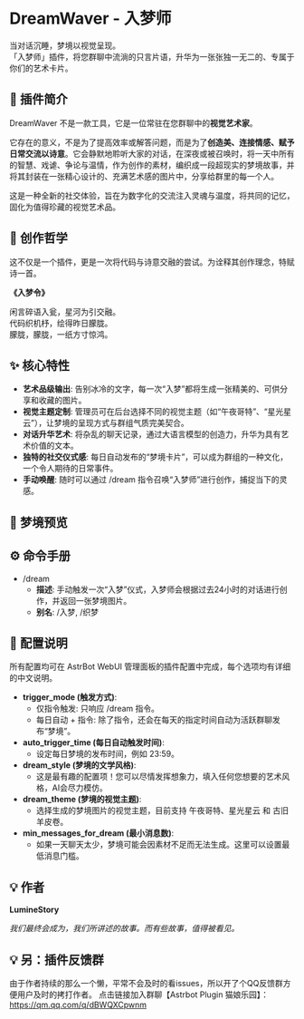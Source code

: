 # **DreamWaver \- 入梦师**

当对话沉睡，梦境以视觉呈现。  
「入梦师」插件，将您群聊中流淌的只言片语，升华为一张张独一无二的、专属于你们的艺术卡片。

## **📖 插件简介**

DreamWaver 不是一款工具，它是一位常驻在您群聊中的**视觉艺术家**。

它存在的意义，不是为了提高效率或解答问题，而是为了**创造美、连接情感、赋予日常交流以诗意**。它会静默地聆听大家的对话，在深夜或被召唤时，将一天中所有的智慧、戏谑、争论与温情，作为创作的素材，编织成一段超现实的梦境故事，并将其封装在一张精心设计的、充满艺术感的图片中，分享给群里的每一个人。

这是一种全新的社交体验，旨在为数字化的交流注入灵魂与温度，将共同的记忆，固化为值得珍藏的视觉艺术品。

## **🌌 创作哲学**

这不仅是一个插件，更是一次将代码与诗意交融的尝试。为诠释其创作理念，特赋诗一首。

**《入梦令》**

闲言碎语入瓮，星河为引交融。  
代码织机杼，绘得昨日朦胧。  
朦胧，朦胧，一纸方寸惊鸿。

## **✨ 核心特性**

* **艺术品级输出**: 告别冰冷的文字，每一次“入梦”都将生成一张精美的、可供分享和收藏的图片。  
* **视觉主题定制**: 管理员可在后台选择不同的视觉主题（如“午夜哥特”、“星光星云”），让梦境的呈现方式与群组气质完美契合。  
* **对话升华艺术**: 将杂乱的聊天记录，通过大语言模型的创造力，升华为具有艺术价值的文本。  
* **独特的社交仪式感**: 每日自动发布的“梦境卡片”，可以成为群组的一种文化，一个令人期待的日常事件。  
* **手动唤醒**: 随时可以通过 /dream 指令召唤“入梦师”进行创作，捕捉当下的灵感。

## **🎨 梦境预览**

## **⚙️ 命令手册**

* /dream  
  * **描述**: 手动触发一次“入梦”仪式，入梦师会根据过去24小时的对话进行创作，并返回一张梦境图片。  
  * **别名**: /入梦, /织梦

## **🔧 配置说明**

所有配置均可在 AstrBot WebUI 管理面板的插件配置中完成，每个选项均有详细的中文说明。

* **trigger\_mode (触发方式)**:  
  * 仅指令触发: 只响应 /dream 指令。  
  * 每日自动 \+ 指令: 除了指令，还会在每天的指定时间自动为活跃群聊发布“梦境”。  
* **auto\_trigger\_time (每日自动触发时间)**:  
  * 设定每日梦境的发布时间，例如 23:59。  
* **dream\_style (梦境的文学风格)**:  
  * 这是最有趣的配置项！您可以尽情发挥想象力，填入任何您想要的艺术风格，AI会尽力模仿。  
* **dream\_theme (梦境的视觉主题)**:  
  * 选择生成的梦境图片的视觉主题，目前支持 午夜哥特、星光星云 和 古旧羊皮卷。  
* **min\_messages\_for\_dream (最小消息数)**:  
  * 如果一天聊天太少，梦境可能会因素材不足而无法生成。这里可以设置最低消息门槛。

## **💡 作者**

**LumineStory**

*我们最终会成为，我们所讲述的故事。而有些故事，值得被看见。*

## 💡 另：插件反馈群

由于作者持续的那么一个懒，平常不会及时的看issues，所以开了个QQ反馈群方便用户及时的拷打作者。
点击链接加入群聊【Astrbot Plugin 猫娘乐园】：https://qm.qq.com/q/dBWQXCpwnm
